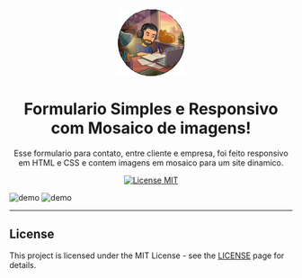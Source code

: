 <h1 align="center">
<br>
  <img src="imagens/Logo.png" alt="Formulario Simples e Responsivo com Mosaico de imagens" width="120">
<br>
<br>
Formulario Simples e Responsivo com Mosaico de imagens!
</h1>

<p align="center">Esse formulario para contato, entre cliente e empresa, foi feito responsivo em HTML e CSS e contem imagens em mosaico para um site dinamico.</p>

<p align="center">
  <a href="https://opensource.org/licenses/MIT">
    <img src="https://img.shields.io/badge/License-MIT-blue.svg" alt="License MIT">
  </a>
</p >

[//]: # (Add your gifs/images here:)
<div>
  <img src="imagens/gifprojeto3.gif" alt="demo" height="425">
  <img src="imagens/gifprojeto3r.gif" alt="demo" height="425">
</div>

<hr />

## License

This project is licensed under the MIT License - see the [LICENSE](https://opensource.org/licenses/MIT) page for details.